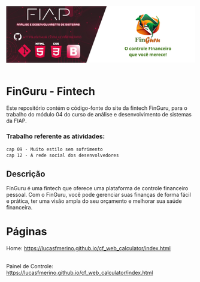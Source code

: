 <div align="center">
    <img src="./assets/images/github/fintech_web.png" alt="finguru banner">
</div>
<br>


# FinGuru - Fintech

Este repositório contém o código-fonte do site da fintech FinGuru, para o trabalho do módulo 04 do curso de análise e desenvolvimento de sistemas da FIAP.

### Trabalho referente as atividades: 
    cap 09 - Muito estilo sem sofrimento
    cap 12 - A rede social dos desenvolvedores


## Descrição

FinGuru é uma fintech que oferece uma plataforma de controle financeiro pessoal. Com o FinGuru, você pode gerenciar suas finanças de forma fácil e prática, ter uma visão ampla do seu orçamento e melhorar sua saúde financeira.

# Páginas

Home:
<a href="https://lucasfmerino.github.io/fiap_04_fintech/">https://lucasfmerino.github.io/cf_web_calculator/index.html</a>
<br>
<br>

Painel de Controle:
<a href="https://lucasfmerino.github.io/fiap_04_fintech/assets/pages/panel.html">https://lucasfmerino.github.io/cf_web_calculator/index.html</a>
